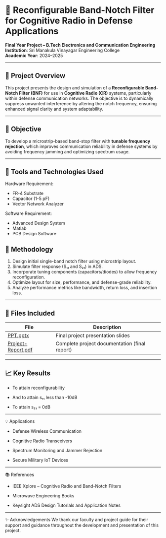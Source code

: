 # 📡 Reconfigurable Band-Notch Filter for Cognitive Radio in Defense Applications

**Final Year Project – B.Tech Electronics and Communication Engineering**  
**Institution**: Sri Manakula Vinayagar Engineering College  
**Academic Year**: 2024–2025

---

## 📝 Project Overview

This project presents the design and simulation of a **Reconfigurable Band-Notch Filter (BNF)** for use in **Cognitive Radio (CR)** systems, particularly within defense communication networks. The objective is to dynamically suppress unwanted interference by altering the notch frequency, ensuring enhanced signal clarity and system adaptability.

---

## 🎯 Objective

To develop a microstrip-based band-stop filter with **tunable frequency rejection**, which improves communication reliability in defense systems by avoiding frequency jamming and optimizing spectrum usage.

---

## 🔧 Tools and Technologies Used

 Hardware Requirement:
 
- FR-4 Substrate
- Capacitor (1-5 pF)
- Vector Network Analyzer

Software  Requirement:

- Advanced Design System
- Matlab
- PCB Design Software

## 🔬 Methodology

1. Design initial single-band notch filter using microstrip layout.
2. Simulate filter response (S₁₁ and S₂₁) in ADS.
3. Incorporate tuning components (capacitors/diodes) to allow frequency reconfiguration.
4. Optimize layout for size, performance, and defense-grade reliability.
5. Analyze performance metrics like bandwidth, return loss, and insertion loss.

---

## 📂 Files Included

| File | Description |
|------|-------------|
| [PPT.pptx](./PPT.pptx) | Final project presentation slides |
| [Project-Report.pdf](./Project-Report.pdf) | Complete project documentation (final report) |

---

## 📈 Key Results

- To attain reconfigurability

- And to attain s₁₁ less than -10dB

- To attain s₂₁ = 0dB
  
---

💡 Applications

- Defense Wireless Communication

- Cognitive Radio Transceivers

- Spectrum Monitoring and Jammer Rejection

- Secure Military IoT Devices

---

📚 References

- IEEE Xplore – Cognitive Radio and Band-Notch Filters

- Microwave Engineering Books

- Keysight ADS Design Tutorials and Application Notes

---

✨ Acknowledgements
We thank our faculty and project guide for their support and guidance throughout the development and presentation of this project.
